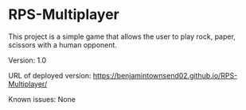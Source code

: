 # RPS-Multiplayer
This project is a simple game that allows the user to play rock, paper, scissors with a human opponent.

Version: 1.0

URL of deployed version: https://benjamintownsend02.github.io/RPS-Multiplayer/

Known issues: None
